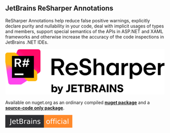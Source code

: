 ## JetBrains ReSharper Annotations

ReSharper Annotations help reduce false positive warnings, explicitly declare purity and nullability in your code, deal with implicit usages of types and members, support special semantics of the APIs in ASP.NET and XAML frameworks and otherwise increase the accuracy of the code inspections in JetBrains .NET IDEs.

![](https://raw.githubusercontent.com/JetBrains/JetBrains.Annotations/refs/heads/main/src/resharper_logo.svg)

Available on nuget.org as an ordinary compiled [**nuget package**](https://www.nuget.org/packages/JetBrains.Annotations) and a [**source-code only package**](https://www.nuget.org/packages/JetBrains.Annotations.Sources).

[![official JetBrains project](https://raw.githubusercontent.com/JetBrains/JetBrains.Annotations/refs/heads/main/src/jb_badge.svg)](https://confluence.jetbrains.com/display/ALL/JetBrains+on+GitHub)